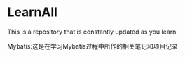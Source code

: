 # LearnAll
This is a repository that is constantly updated as you learn


Mybatis:这是在学习Mybatis过程中所作的相关笔记和项目记录
